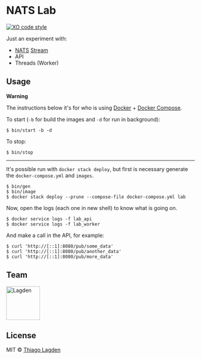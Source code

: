 # NATS Lab

[![XO code style][xo-img]][xo]

[xo-img]:              https://img.shields.io/badge/code_style-XO-5ed9c7.svg
[xo]:                  https://github.com/sindresorhus/xo


Just an experiment with:

- [NATS](https://github.com/nats-io) [Stream](https://github.com/nats-io/stan.js)
- API
- Threads (Worker)


## Usage

**Warning**

The instructions below it's for who is using [Docker](https://docs.docker.com/) + [Docker Compose](https://docs.docker.com/compose/).

To start (`-b` for build the images and `-d` for run in background):

```
$ bin/start -b -d
```

To stop:

```
$ bin/stop
```

---

It's possible run with `docker stack deploy`, but first is necessary generate the `docker-compose.yml` and `images`.

```
$ bin/gen
$ bin/image
$ docker stack deploy --prune --compose-file docker-compose.yml lab
```

Now, open the logs (each one in new shell) to know what is going on.

```
$ docker service logs -f lab_api
$ docker service logs -f lab_worker
```

And make a call in the API, for example:

```
$ curl 'http://[::1]:8080/pub/some_data'
$ curl 'http://[::1]:8080/pub/another_data'
$ curl 'http://[::1]:8080/pub/more_data'
```


## Team

[<img src="https://avatars.githubusercontent.com/u/130963?s=390" alt="Lagden" width="90">](https://10.0.1.202/lagden)


## License

MIT © [Thiago Lagden](http://lagden.in)
